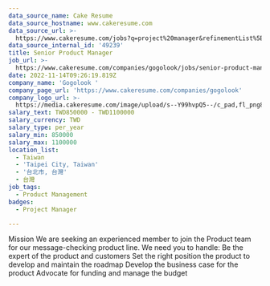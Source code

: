 ```yaml
---
data_source_name: Cake Resume
data_source_hostname: www.cakeresume.com
data_source_url: >-
  https://www.cakeresume.com/jobs?q=project%20manager&refinementList%5Blang_name%5D%5B0%5D=English&refinementList%5Bsalary_type%5D=per_year&range%5Bsalary_range%5D%5Bmin%5D=1000000&page=2
data_source_internal_id: '49239'
title: Senior Product Manager
job_url: >-
  https://www.cakeresume.com/companies/gogolook/jobs/senior-product-manager-f40093
date: 2022-11-14T09:26:19.819Z
company_name: 'Gogolook '
company_page_url: 'https://www.cakeresume.com/companies/gogolook'
company_logo_url: >-
  https://media.cakeresume.com/image/upload/s--Y99hvpQ5--/c_pad,fl_png8,h_200,w_200/v1618254473/gi3vnzovbkfiqffe6fu7.png
salary_text: TWD850000 - TWD1100000
salary_currency: TWD
salary_type: per_year
salary_min: 850000
salary_max: 1100000
location_list:
  - Taiwan
  - 'Taipei City, Taiwan'
  - '台北市, 台灣'
  - 台灣
job_tags:
  - Product Management
badges:
  - Project Manager

---
```


Mission We are seeking an experienced member to join the Product team for our message-checking product line. We need you to handle: Be the expert of the product and customers Set the right position the product to develop and maintain the roadmap Develop the business case for the product Advocate for funding and manage the budget